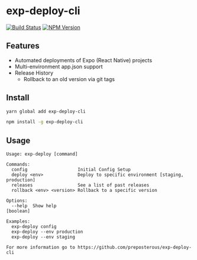 # exp-deploy-cli

[![Build Status](https://travis-ci.org/preposterous/exp-deploy-cli.svg?branch=master)](https://travis-ci.org/preposterous/exp-deploy-cli)
[![NPM Version](https://badge.fury.io/js/exp-deploy-cli.svg)](https://badge.fury.io/js/exp-deploy-cli)

## Features
- Automated deployments of Expo (React Native) projects
- Multi-environment app.json support
- Release History
  - Rollback to an old version via git tags

## Install

```sh
yarn global add exp-deploy-cli
```

```sh
npm install -g exp-deploy-cli
```

## Usage

```
Usage: exp-deploy [command]

Commands:
  config                   Initial Config Setup
  deploy <env>             Deploy to specific environment [staging, production]
  releases                 See a list of past releases
  rollback <env> <version> Rollback to a specific version

Options:
  --help  Show help                                                    [boolean]

Examples:
  exp-deploy config
  exp-deploy --env production
  exp-deploy --env staging

For more information go to https://github.com/preposterous/exp-deploy-cli
```
